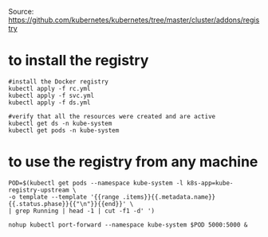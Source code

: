 Source: https://github.com/kubernetes/kubernetes/tree/master/cluster/addons/registry

# to install the registry 

```
#install the Docker registry
kubectl apply -f rc.yml
kubectl apply -f svc.yml
kubectl apply -f ds.yml

#verify that all the resources were created and are active
kubectl get ds -n kube-system
kubectl get pods -n kube-system
```

# to use the registry from any machine 
```
POD=$(kubectl get pods --namespace kube-system -l k8s-app=kube-registry-upstream \
-o template --template '{{range .items}}{{.metadata.name}} {{.status.phase}}{{"\n"}}{{end}}' \
| grep Running | head -1 | cut -f1 -d' ')

nohup kubectl port-forward --namespace kube-system $POD 5000:5000 &
```

